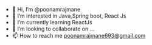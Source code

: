 - 👋 Hi, I’m @poonamrajmane
- 👀 I’m interested in Java,Spring boot, React Js
- 🌱 I’m currently learning ReactJs
- 💞️ I’m looking to collaborate on ...
- 📫 How to reach me poonamrajmane693@gmail.com

<!---
poonamrajmane/poonamrajmane is a ✨ special ✨ repository because its `README.md` (this file) appears on your GitHub profile.
You can click the Preview link to take a look at your changes.
--->
